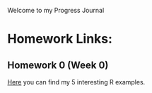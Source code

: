 Welcome to my Progress Journal

# Homework Links:

## Homework 0 (Week 0)

[Here](files/deneme.txt) you can find my 5 interesting R examples.



